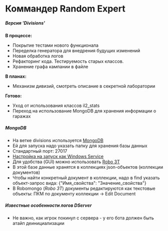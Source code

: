 # Коммандер Random Expert
##### Версия 'Divisions'
**В процессе:**

* Покрытие тестами нового функционала
* Переделка генератора для внедрения будущих изменений
* Новая обработка логов
* Рефакторинг кода. Тестируемость старых классов.
* Хранение графа кампании в файле

**В планах:**

* Механизм дивизий, смотреть описание в секретной лаборатории

**Готово:**

* Уход от использования классов il2_stats
* Переход на использование MongoDB для хранения информации о гаражах


##### MongoDB
* На ветке divisions используется [MongoDB](https://www.mongodb.com/download-center?jmp=nav#community)
* Ей для запуска надо указать папку для хранения базы данных
* Стандартный порт: 27017
* [Настройка на запуск как Windows Service](https://stackoverflow.com/questions/2438055/how-to-run-mongodb-as-windows-service)
* Для удобства (GUI) можно использовать [Robo 3T](https://robomongo.org)
* В этой базе данные хранятся в коллекциях json-объектов (коллекции документов)
* Чтобы найти конкретный документ в коллекции, надо в find указать объект-запрос вида: {"Имя_свойства": "Значение_свойства"}
* В Robomongo (*Robo 3T*) документы редактируются как текстовые объекты: ПКМ по документу коллекции -> Edit Document



##### Известные особенности логов DServer
* Не важно, как игрок покинул с сервера - у его бота должен быть атайп деинициализации
